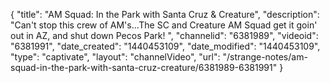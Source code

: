 {
    "title": "AM Squad: In the Park with Santa Cruz & Creature",
    "description": "Can't stop this crew of AM's...The SC and Creature AM Squad get it goin' out in AZ, and shut down Pecos Park! ",
    "channelid": "6381989",
    "videoid": "6381991",
    "date_created": "1440453109",
    "date_modified": "1440453109",
    "type": "captivate",
    "layout": "channelVideo",
    "url": "\/strange-notes\/am-squad-in-the-park-with-santa-cruz-creature\/6381989-6381991"
}